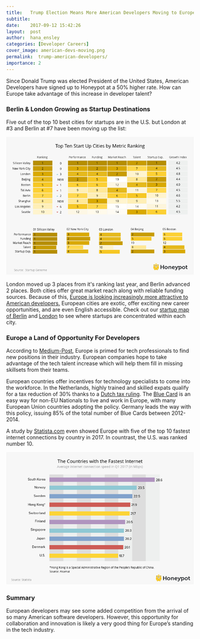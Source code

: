 ```yaml
---
title:   Trump Election Means More American Developers Moving to Europe
subtitle:
date:    2017-09-12 15:42:26
layout:  post
author:  hana_ensley
categories: [Developer Careers]
cover_image: american-devs-moving.png
permalink:  trump-american-developers/
importance: 2
---
```


Since Donald Trump was elected President of the United States, American Developers have signed up to Honeypot at a 50% higher rate. How can Europe take advantage of this increase in developer talent?

<!--more-->

### Berlin & London Growing as Startup Destinations

Five out of the top 10 best cities for startups are in the U.S. but London at #3 and Berlin at #7 have been moving up the list:

![Top Ten Cities For Startups](/assets/images/top-ten-cities-metric-2017.png)

London moved up 3 places from it's ranking last year, and Berlin advanced 2 places. Both cities offer great market reach along with reliable funding sources. Because of this, [Europe is looking increasingly more attractive to American developers.](thenextweb.com) European cities are exotic, offer exciting new career opportunities, and are even English accessible. Check out our [startup map of Berlin](http://blog.honeypot.io/berlin-startup-map) and [London](http://blog.honeypot.io/london-tech-map/) to see where startups are concentrated within each city.

### Europe a Land of Opportunity For Developers

According to [Medium-Post](https://medium.com/@danhynes/there-s-no-tech-talent-shortage-in-europe-there-s-a-smart-hiring-shortage-f9fab43a761e), Europe is primed for tech professionals to find new positions in their industry.  European companies hope to take advantage of the tech talent increase which will help them fill in missing skillsets from their teams.

European countries offer incentives for technology specialists to come into the workforce. In the Netherlands, highly trained and skilled expats qualify for a tax reduction of 30% thanks to a [Dutch tax ruling](http://blog.honeypot.io/30-percent-tax-dutch-ruling/). The [Blue Card](http://blog.honeypot.io/EU-Bluecard-for-software-developers/) is an easy way for non-EU Nationals to live and work in Europe, with many European Union countries adopting the policy. Germany leads the way with this policy, issuing 85% of the total number of Blue Cards between 2012-2014.

A study by [Statista.com](https://www.statista.com/chart/7246/the-countries-with-the-fastest-internet/) even showed Europe with five of the top 10 fastest internet connections by country in 2017. In countrast, the U.S. was ranked number 10.   

![Fastest Internet Top Ten](/assets/images/fastest-internet.png)

### Summary

European developers may see some added competition from the arrival of so many American software developers. However, this opportunity for collaboration and innovation is likely a very good thing for Europe’s standing in the tech industry. 







